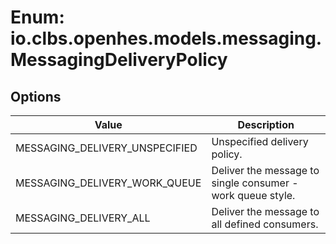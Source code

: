 # Enum: io.clbs.openhes.models.messaging.MessagingDeliveryPolicy

## Options

| Value | Description |
| --- | --- |
| MESSAGING_DELIVERY_UNSPECIFIED | Unspecified delivery policy. |
| MESSAGING_DELIVERY_WORK_QUEUE | Deliver the message to single consumer - work queue style. |
| MESSAGING_DELIVERY_ALL | Deliver the message to all defined consumers. |
